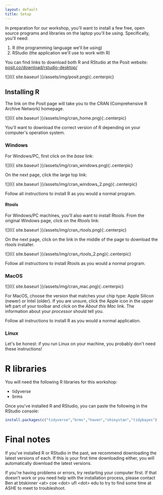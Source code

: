 ```yaml
---
layout: default
title: Setup
---
```


In preparation for our workshop, you'll want to install a few free, open source
programs and libraries on the laptop you'll be using. Specifically, you'll need:

1. R (the programming language we'll be using)
1. RStudio (the application we'll use to work with R)

You can find links to download both R and RStudio at the Posit website:
[posit.co/download/rstudio-desktop/](https://posit.co/download/rstudio-desktop/)

![]({{ site.baseurl }}/assets/img/posit.png){:.centerpic}

## Installing R

The link on the Posit page will take you to the CRAN (Comprehensive R Archive
Network) homepage.

![]({{ site.baseurl }}/assets/img/cran_home.png){:.centerpic}

You'll want to download the correct version of R depending on your computer's
operation system.

### Windows

For Windows/PC, first click on the _base_ link:

![]({{ site.baseurl }}/assets/img/cran_windows.png){:.centerpic}

On the next page, click the large top link:

![]({{ site.baseurl }}/assets/img/cran_windows_2.png){:.centerpic}

Follow all instructions to install R as you would a normal program.

#### Rtools

For Windows/PC machines, you'll also want to install Rtools. From the original
Windows page, click on the _Rtools_ link:

![]({{ site.baseurl }}/assets/img/cran_rtools.png){:.centerpic}

On the next page, click on the link in the middle of the page to download the
_rtools_ installer.

![]({{ site.baseurl }}/assets/img/cran_rtools_2.png){:.centerpic}

Follow all instructions to install Rtools as you would a normal program.

### MacOS

![]({{ site.baseurl }}/assets/img/cran_mac.png){:.centerpic}

For MacOS, choose the version that matches your chip type: Apple Silicon (newer)
or Intel (older). If you are unsure, click the Apple icon in the upper left part
of your toolbar and click on the _About this Mac_ link. The information about
your _processor_ should tell you. 

Follow all instructions to install R as you would a normal application.

### Linux

Let's be honest: if you run Linux on your machine, you probably don't need these
instructions!

# R libraries

You will need the following R libraries for this workshop:

- tidyverse
- brms

Once you've installed R and RStudio, you can paste the following in the RStudio console:

```r
install.packages(c("tidyverse","brms","haven","shinystan","tidybayes"), dependencies = TRUE)
```

# Final notes

If you've installed R or RStudio in the past, we recommend downloading the
latest versions of each. If this is your first time downloading either, you will
automatically download the latest versions.

If you're having problems or errors, try restarting your computer first. If that
doesn't work or you need help with the installation process, please contact Ben
at btskinner \<at\> coe \<dot\> ufl \<dot\> edu to try to find some time at ASHE to
meet to troubleshoot.

